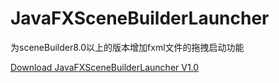 # JavaFXSceneBuilderLauncher
为sceneBuilder8.0以上的版本增加fxml文件的拖拽启动功能
<p><a href="https://github.com/NingOpenSource/JavaFXSceneBuilderLauncher/releases/download/v1.0/JavaFXSceneBuilderLauncher.rar">Download JavaFXSceneBuilderLauncher V1.0</p>

